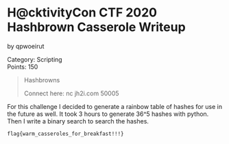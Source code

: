 # H@cktivityCon CTF 2020 Hashbrown Casserole Writeup
by qpwoeirut

Category: Scripting<br>
Points: 150<br>

> Hashbrowns
>
> Connect here:
> nc jh2i.com 50005

For this challenge I decided to generate a rainbow table of hashes for use in the future as well.
It took 3 hours to generate 36^5 hashes with python.
Then I write a binary search to search the hashes.

`flag{warm_casseroles_for_breakfast!!!}`